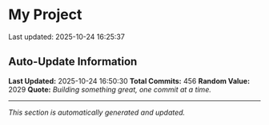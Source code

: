 # My Project


Last updated: 2025-10-24 16:25:37















































































































































































































































































































































































































































































































































































































































































































































































































































































## Auto-Update Information

**Last Updated:** 2025-10-24 16:50:30
**Total Commits:** 456
**Random Value:** 2029
**Quote:** _Building something great, one commit at a time._

---
_This section is automatically generated and updated._